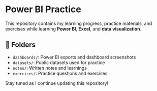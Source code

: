 # Power BI Practice

This repository contains my learning progress, practice materials, and exercises while learning **Power BI**, **Excel**, and **data visualization**.

## 📁 Folders

- `dashboards/`: Power BI exports and dashboard screenshots
- `datasets/`: Public datasets used for practice
- `notes/`: Written notes and learnings
- `exercises/`: Practice questions and exercises

Stay tuned as I continue updating this repository!
